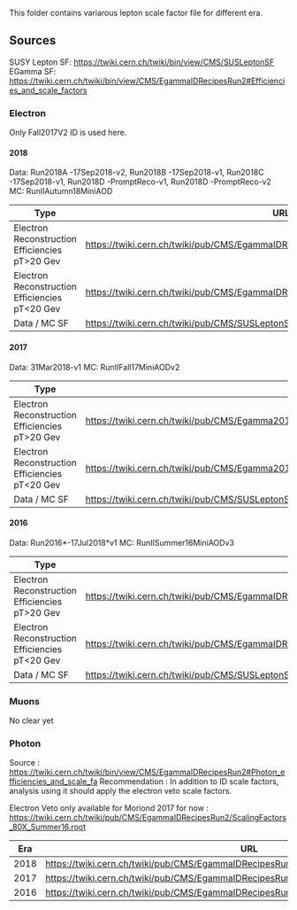This folder contains variarous lepton scale factor file for different era. 

## Sources
SUSY Lepton SF: https://twiki.cern.ch/twiki/bin/view/CMS/SUSLeptonSF
EGamma SF: https://twiki.cern.ch/twiki/bin/view/CMS/EgammaIDRecipesRun2#Efficiencies_and_scale_factors


### Electron

Only Fall2017V2 ID is used here.

#### 2018 

Data: Run2018A -17Sep2018-v2, Run2018B -17Sep2018-v1, Run2018C -17Sep2018-v1, Run2018D -PromptReco-v1, Run2018D -PromptReco-v2
MC: RunIIAutumn18MiniAOD 

 | Type                                           | URL                                                                                   | Rename file name                                | 
 | ---                                            | ----                                                                                  | ---                                             | 
 | Electron Reconstruction Efficiencies pT>20 Gev | https://twiki.cern.ch/twiki/pub/CMS/EgammaIDRecipesRun2/egammaEffi.txt_EGM2D.root     | Electron_GT20GeV_RecoSF_2017v2ID_Run2018.root   | 
 | Electron Reconstruction Efficiencies pT<20 Gev | https://twiki.cern.ch/twiki/pub/CMS/EgammaIDRecipesRun2/egammaEffi.txt_EGM2D_low.root | Electron_LT20GeV_RecoSF_2017v2ID_Run2018.root   | 
 | Data / MC SF                                   | https://twiki.cern.ch/twiki/pub/CMS/SUSLeptonSF/ElectronScaleFactors_Run2018.root     | Electron_SUSYScaleFactors_2017v2ID_Run2018.root |

#### 2017

Data: 31Mar2018-v1
MC: RunIIFall17MiniAODv2 

 | Type                                           | URL                                                                                   | Rename file name                                | 
 | ---                                            | ----                                                                                  | ---                                             | 
 | Electron Reconstruction Efficiencies pT>20 Gev | https://twiki.cern.ch/twiki/pub/CMS/Egamma2017DataRecommendations/egammaEffi.txt_EGM2D_runBCDEF_passingRECO.root |  Electron_GT20GeV_RecoSF_2017v2ID_Run2017.root   | 
 | Electron Reconstruction Efficiencies pT<20 Gev | https://twiki.cern.ch/twiki/pub/CMS/Egamma2017DataRecommendations/egammaEffi.txt_EGM2D_runBCDEF_passingRECO_lowEt.root | Electron_LT20GeV_RecoSF_2017v2ID_Run2017.root   | 
 | Data / MC SF                                   | https://twiki.cern.ch/twiki/pub/CMS/SUSLeptonSF/ElectronScaleFactors_Run2017.root | Electron_SUSYScaleFactors_2017v2ID_Run2017.root |

#### 2016

Data: Run2016*-17Jul2018*v1
MC: RunIISummer16MiniAODv3 

  | Type                                           | URL                                                                                               | Rename file name                                | 
  | ---                                            | ----                                                                                              | ---                                             | 
  | Electron Reconstruction Efficiencies pT>20 Gev | https://twiki.cern.ch/twiki/pub/CMS/EgammaIDRecipesRun2/EGM2D_BtoH_GT20GeV_RecoSF_Legacy2016.root | Electron_GT20GeV_RecoSF_2017v2ID_Run2016.root   | 
  | Electron Reconstruction Efficiencies pT<20 Gev | https://twiki.cern.ch/twiki/pub/CMS/EgammaIDRecipesRun2/EGM2D_BtoH_low_RecoSF_Legacy2016.root     | Electron_LT20GeV_RecoSF_2017v2ID_Run2016.root   | 
  | Data / MC SF                                   | https://twiki.cern.ch/twiki/pub/CMS/SUSLeptonSF/ElectronScaleFactors_Run2016.root                 | Electron_SUSYScaleFactors_2017v2ID_Run2016.root | 
 
### Muons

  No clear yet

### Photon

Source : https://twiki.cern.ch/twiki/bin/view/CMS/EgammaIDRecipesRun2#Photon_efficiencies_and_scale_fa
Recommendation : In addition to ID scale factors, analysis using it should apply the electron veto scale factors.

Electron Veto only available for  Moriond 2017 for now : https://twiki.cern.ch/twiki/pub/CMS/EgammaIDRecipesRun2/ScalingFactors_80X_Summer16.root

   | Era  | URL                                                                                      | Rename                          | 
   | ---  | ----                                                                                     | ---                             | 
   | 2018 | https://twiki.cern.ch/twiki/pub/CMS/EgammaIDRecipesRun2/ScalingFactors_80X_Summer16.root | Photon_Loose_Cutbased_2018.root | 
   | 2017 | https://twiki.cern.ch/twiki/pub/CMS/EgammaIDRecipesRun2/2017_PhotonsLoose.root           | Photon_Loose_Cutbased_2017.root | 
   | 2016 | https://twiki.cern.ch/twiki/pub/CMS/EgammaIDRecipesRun2/Fall17V2_2016_Loose_photons.root | Photon_Loose_Cutbased_2016.root | 


